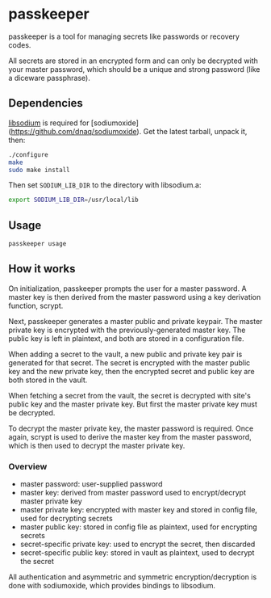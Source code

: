 # passkeeper

passkeeper is a tool for managing secrets like passwords or recovery codes.

All secrets are stored in an encrypted form and can only be decrypted with your
master password, which should be a unique and strong password (like a diceware
passphrase).

## Dependencies

[libsodium](https://github.com/jeisct1/libsodium) is required for [sodiumoxide]
(https://github.com/dnaq/sodiumoxide). Get the latest tarball, unpack it, then:

```bash
./configure
make
sudo make install
```

Then set `SODIUM_LIB_DIR` to the directory with libsodium.a:

```bash
export SODIUM_LIB_DIR=/usr/local/lib
```

## Usage

```bash
passkeeper usage
```

## How it works
On initialization, passkeeper prompts the user for a master password. A master key is
then derived from the master password using a key derivation function, scrypt.

Next, passkeeper generates a master public and private keypair. The master private key
is encrypted with the previously-generated master key. The public key is left in
plaintext, and both are stored in a configuration file.

When adding a secret to the vault, a new public and private key pair is generated for
that secret. The secret is encrypted with the master public key and the new private key,
then the encrypted secret and public key are both stored in the vault.

When fetching a secret from the vault, the secret is decrypted with site's public key
and the master private key. But first the master private key must be decrypted.

To decrypt the master private key, the master password is required. Once again, scrypt
is used to derive the master key from the master password, which is then used to decrypt
the master private key.

### Overview

* master password: user-supplied password
* master key: derived from master password used to encrypt/decrypt master private key
* master private key: encrypted with master key and stored in config file, used for
  decrypting secrets
* master public key: stored in config file as plaintext, used for encrypting secrets
* secret-specific private key: used to encrypt the secret, then discarded
* secret-specific public key: stored in vault as plaintext, used to decrypt the secret

All authentication and asymmetric and symmetric encryption/decryption is done with
sodiumoxide, which provides bindings to libsodium.
